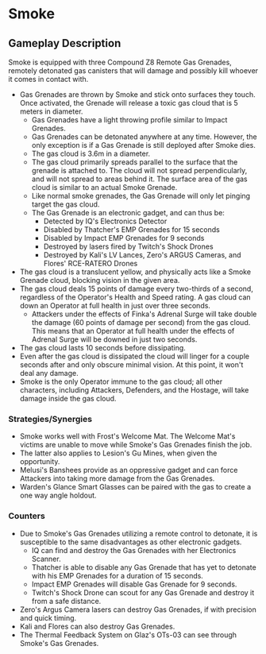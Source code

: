 # Smoke

## Gameplay Description

Smoke is equipped with three Compound Z8 Remote Gas Grenades, remotely detonated gas canisters that will damage and possibly kill whoever it comes in contact with.

- Gas Grenades are thrown by Smoke and stick onto surfaces they touch. Once activated, the Grenade will release a toxic gas cloud that is 5 meters in diameter.
  - Gas Grenades have a light throwing profile similar to Impact Grenades.
  - Gas Grenades can be detonated anywhere at any time. However, the only exception is if a Gas Grenade is still deployed after Smoke dies.
  - The gas cloud is 3.6m in a diameter.
  - The gas cloud primarily spreads parallel to the surface that the grenade is attached to. The cloud will not spread perpendicularly, and will not spread to areas behind it. The surface area of the gas cloud is similar to an actual Smoke Grenade.
  - Like normal smoke grenades, the Gas Grenade will only let pinging target the gas cloud.
  - The Gas Grenade is an electronic gadget, and can thus be:
    - Detected by IQ's Electronics Detector
    - Disabled by Thatcher's EMP Grenades for 15 seconds
    - Disabled by Impact EMP Grenades for 9 seconds
    - Destroyed by lasers fired by Twitch's Shock Drones
    - Destroyed by Kali's LV Lances, Zero's ARGUS Cameras, and Flores' RCE-RATERO Drones
- The gas cloud is a translucent yellow, and physically acts like a Smoke Grenade cloud, blocking vision in the given area.
- The gas cloud deals 15 points of damage every two-thirds of a second, regardless of the Operator's Health and Speed rating. A gas cloud can down an Operator at full health in just over three seconds.
  - Attackers under the effects of Finka's Adrenal Surge will take double the damage (60 points of damage per second) from the gas cloud. This means that an Operator at full health under the effects of Adrenal Surge will be downed in just two seconds.
- The gas cloud lasts 10 seconds before dissipating.
- Even after the gas cloud is dissipated the cloud will linger for a couple seconds after and only obscure minimal vision. At this point, it won't deal any damage.
- Smoke is the only Operator immune to the gas cloud; all other characters, including Attackers, Defenders, and the Hostage, will take damage inside the gas cloud.

### Strategies/Synergies

- Smoke works well with Frost's Welcome Mat. The Welcome Mat's victims are unable to move while Smoke's Gas Grenades finish the job.
- The latter also applies to Lesion's Gu Mines, when given the opportunity.
- Melusi's Banshees provide as an oppressive gadget and can force Attackers into taking more damage from the Gas Grenades.
- Warden's Glance Smart Glasses can be paired with the gas to create a one way angle holdout.

### Counters

- Due to Smoke's Gas Grenades utilizing a remote control to detonate, it is susceptible to the same disadvantages as other electronic gadgets.
  - IQ can find and destroy the Gas Grenades with her Electronics Scanner.
  - Thatcher is able to disable any Gas Grenade that has yet to detonate with his EMP Grenades for a duration of 15 seconds.
  - Impact EMP Grenades will disable Gas Grenade for 9 seconds.
  - Twitch's Shock Drone can scout for any Gas Grenade and destroy it from a safe distance.
- Zero's Argus Camera lasers can destroy Gas Grenades, if with precision and quick timing.
- Kali and Flores can also destroy Gas Grenades.
- The Thermal Feedback System on Glaz's OTs-03 can see through Smoke's Gas Grenades.

